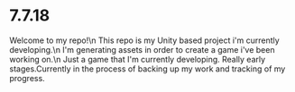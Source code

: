 # 7.7.18
Welcome to my repo!\n
This repo is my Unity based project i'm currently developing.\n
I'm generating assets in order to create a game i've been working on.\n
Just a game that I'm currently developing. Really early stages.Currently in the process of backing up my work and tracking of my progress.
